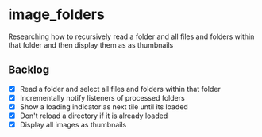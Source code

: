 # image_folders
Researching how to recursively read a folder and all files and folders within that folder 
and then display them as as thumbnails

## Backlog
* [X] Read a folder and select all files and folders within that folder
* [X] Incrementally notify listeners of processed folders
* [X] Show a loading indicator as next tile until its loaded
* [X] Don't reload a directory if it is already loaded
* [X] Display all images as thumbnails